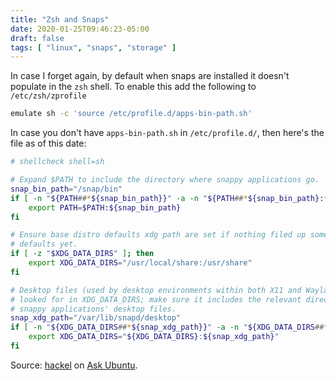 ```yaml
---
title: "Zsh and Snaps"
date: 2020-01-25T09:46:23-05:00
draft: false
tags: [ "linux", "snaps", "storage" ]
---
```


In case I forget again, by default when snaps are installed it doesn't populate in the `zsh` shell. To enable this add the following to `/etc/zsh/zprofile`

```bash
emulate sh -c 'source /etc/profile.d/apps-bin-path.sh'
```

In case you don't have `apps-bin-path.sh` in `/etc/profile.d/`, then here's the file as of this date:

```bash
# shellcheck shell=sh

# Expand $PATH to include the directory where snappy applications go.
snap_bin_path="/snap/bin"
if [ -n "${PATH##*${snap_bin_path}}" -a -n "${PATH##*${snap_bin_path}:*}" ]; then
    export PATH=$PATH:${snap_bin_path}
fi

# Ensure base distro defaults xdg path are set if nothing filed up some
# defaults yet.
if [ -z "$XDG_DATA_DIRS" ]; then
    export XDG_DATA_DIRS="/usr/local/share:/usr/share"
fi

# Desktop files (used by desktop environments within both X11 and Wayland) are
# looked for in XDG_DATA_DIRS; make sure it includes the relevant directory for
# snappy applications' desktop files.
snap_xdg_path="/var/lib/snapd/desktop"
if [ -n "${XDG_DATA_DIRS##*${snap_xdg_path}}" -a -n "${XDG_DATA_DIRS##*${snap_xdg_path}:*}" ]; then
    export XDG_DATA_DIRS="${XDG_DATA_DIRS}:${snap_xdg_path}"
fi
```

Source: [hackel](https://askubuntu.com/users/263969/hackel) on [Ask Ubuntu](https://askubuntu.com/questions/910821/programs-installed-via-snap-not-showing-up-in-launcher).


